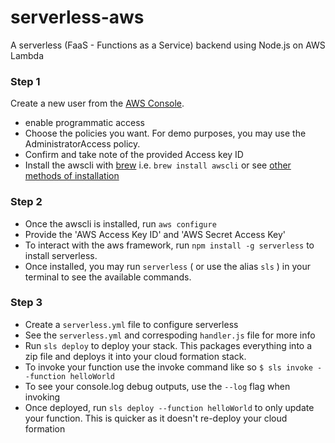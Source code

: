 # serverless-aws
A serverless (FaaS - Functions as a Service) backend using Node.js on AWS Lambda

### Step 1
Create a new user from the [AWS Console](https://console.aws.amazon.com/iam/home?#/users).
- enable programmatic access
- Choose the policies you want. For demo purposes, you may use the AdministratorAccess policy.
- Confirm and take note of the provided Access key ID
- Install the awscli with [brew](https://brew.sh/) i.e. `brew install awscli` or see [other methods of installation](https://docs.aws.amazon.com/cli/latest/userguide/installing.html)


### Step 2
- Once the awscli is installed, run `aws configure`
- Provide the 'AWS Access Key ID' and 'AWS Secret Access Key'
- To interact with the aws framework, run `npm install -g serverless` to install serverless.
- Once installed, you may run `serverless` ( or use the alias `sls` ) in your terminal to see the available commands.

### Step 3
- Create a `serverless.yml` file to configure serverless
- See the `serverless.yml` and correspoding `handler.js` file for more info
- Run `sls deploy` to deploy your stack. This packages everything into a zip file and deploys it into your cloud formation stack.
- To invoke your function use the invoke command like so `$ sls invoke --function helloWorld`
- To see your console.log debug outputs, use the `--log` flag when invoking
- Once deployed, run `sls deploy --function helloWorld` to only update your function. This is quicker as it doesn't re-deploy
your cloud formation

